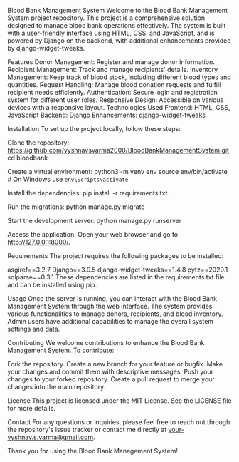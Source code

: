 Blood Bank Management System
Welcome to the Blood Bank Management System project repository. This project is a comprehensive solution designed to manage blood bank operations effectively. The system is built with a user-friendly interface using HTML, CSS, and JavaScript, and is powered by Django on the backend, with additional enhancements provided by django-widget-tweaks.

Features
Donor Management: Register and manage donor information.
Recipient Management: Track and manage recipients' details.
Inventory Management: Keep track of blood stock, including different blood types and quantities.
Request Handling: Manage blood donation requests and fulfill recipient needs efficiently.
Authentication: Secure login and registration system for different user roles.
Responsive Design: Accessible on various devices with a responsive layout.
Technologies Used
Frontend: HTML, CSS, JavaScript
Backend: Django
Enhancements: django-widget-tweaks

Installation
To set up the project locally, follow these steps:

Clone the repository:
https://github.com/vyshnavsvarma2000/BloodBankManagementSystem.git
cd bloodbank

Create a virtual environment:
python3 -m venv env
source env/bin/activate   # On Windows use `env\Scripts\activate`

Install the dependencies:
pip install -r requirements.txt

Run the migrations:
python manage.py migrate

Start the development server:
python manage.py runserver


Access the application:
Open your web browser and go to http://127.0.0.1:8000/.


Requirements
The project requires the following packages to be installed:

asgiref==3.2.7
Django==3.0.5
django-widget-tweaks==1.4.8
pytz==2020.1
sqlparse==0.3.1
These dependencies are listed in the requirements.txt file and can be installed using pip.

Usage
Once the server is running, you can interact with the Blood Bank Management System through the web interface. The system provides various functionalities to manage donors, recipients, and blood inventory. Admin users have additional capabilities to manage the overall system settings and data.

Contributing
We welcome contributions to enhance the Blood Bank Management System. To contribute:

Fork the repository.
Create a new branch for your feature or bugfix.
Make your changes and commit them with descriptive messages.
Push your changes to your forked repository.
Create a pull request to merge your changes into the main repository.


License
This project is licensed under the MIT License. See the LICENSE file for more details.

Contact
For any questions or inquiries, please feel free to reach out through the repository's issue tracker or contact me directly at your-vyshnav.s.varma@gmail.com.

Thank you for using the Blood Bank Management System!


